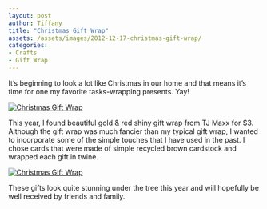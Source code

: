 ```yaml
---
layout: post
author: Tiffany
title: "Christmas Gift Wrap"
assets: /assets/images/2012-12-17-christmas-gift-wrap/
categories: 
- Crafts
- Gift Wrap
---
```


It’s beginning to look a lot like Christmas in our home and that means it’s time for one my favorite tasks-wrapping presents. Yay!

[![Christmas Gift Wrap](jekyll_uploads/2012/12/Christmas-Gift-Wrap-2.jpg "Christmas Gift Wrap")](http://www.sweetpeonies.com/2012/12/christmas-gift-wrap/christmas-gift-wrap-2/)

This year, I found beautiful gold & red shiny gift wrap from TJ Maxx for $3\. Although the gift wrap was much fancier than my typical gift wrap, I wanted to incorporate some of the simple touches that I have used in the past. I chose cards that were made of simple recycled brown cardstock and wrapped each gift in twine.

[![Christmas Gift Wrap](jekyll_uploads/2012/12/Christmas-Gift-Wrap-1.jpg "Christmas Gift Wrap (1)")](http://www.sweetpeonies.com/2012/12/christmas-gift-wrap/christmas-gift-wrap-1/)

These gifts look quite stunning under the tree this year and will hopefully be well received by friends and family.